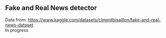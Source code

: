 ## Fake and Real News detector
Data from: https://www.kaggle.com/datasets/clmentbisaillon/fake-and-real-news-dataset \
In progress